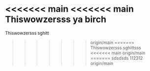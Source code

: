 <<<<<<< main
<<<<<<< main
Thiswowzersss ya birch 
=======
Thiswowzersss sghitt
>>>>>>> origin/main
=======
Thiswowzersss sghittsss
<<<<<<< main
>>>>>>> origin/main
=======
sdsdsds 112312
>>>>>>> origin/main
